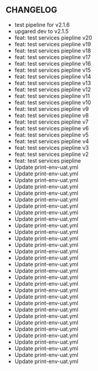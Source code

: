 CHANGELOG
----------------------
 * test pipeline for v2.1.6
 * upgared dev to v2.1.5
 * feat: test services piepline v20
 * feat: test services piepline v19
 * feat: test services piepline v18
 * feat: test services piepline v17
 * feat: test services piepline v16
 * feat: test services piepline v15
 * feat: test services piepline v14
 * feat: test services piepline v13
 * feat: test services piepline v12
 * feat: test services piepline v11
 * feat: test services piepline v10
 * feat: test services piepline v9
 * feat: test services piepline v8
 * feat: test services piepline v7
 * feat: test services piepline v6
 * feat: test services piepline v5
 * feat: test services piepline v4
 * feat: test services piepline v3
 * feat: test services piepline v2
 * feat: test services piepline
 * Update print-env-uat.yml
 * Update print-env-uat.yml
 * Update print-env-uat.yml
 * Update print-env-uat.yml
 * Update print-env-uat.yml
 * Update print-env-uat.yml
 * Update print-env-uat.yml
 * Update print-env-uat.yml
 * Update print-env-uat.yml
 * Update print-env-uat.yml
 * Update print-env-uat.yml
 * Update print-env-uat.yml
 * Update print-env-uat.yml
 * Update print-env-uat.yml
 * Update print-env-uat.yml
 * Update print-env-uat.yml
 * Update print-env-uat.yml
 * Update print-env-uat.yml
 * Update print-env-uat.yml
 * Update print-env-uat.yml
 * Update print-env-uat.yml
 * Update print-env-uat.yml
 * Update print-env-uat.yml
 * Update print-env-uat.yml
 * Update print-env-uat.yml
 * Update print-env-uat.yml
 * Update print-env-uat.yml
 * Update print-env-uat.yml
 * Update print-env-uat.yml
 * Update print-env-uat.yml
 * Update print-env-uat.yml

